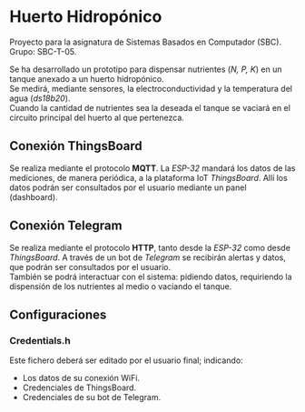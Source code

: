 # Huerto Hidropónico

Proyecto para la asignatura de Sistemas Basados en Computador (SBC).  
Grupo: SBC-T-05.  

Se ha desarrollado un prototipo para dispensar nutrientes (*N, P, K*) en un tanque anexado a un huerto hidropónico.  
Se medirá, mediante sensores, la electroconductividad y la temperatura del agua (*ds18b20*).  
Cuando la cantidad de nutrientes sea la deseada el tanque se vaciará en el circuito principal del huerto al que pertenezca.

## Conexión ThingsBoard

Se realiza mediante el protocolo **MQTT**.
La *ESP-32* mandará los datos de las mediciones, de manera periódica, a la plataforma IoT *ThingsBoard*.
Allí los datos podrán ser consultados por el usuario mediante un panel (dashboard).

## Conexión Telegram

Se realiza mediante el protocolo **HTTP**, tanto desde la *ESP-32* como desde *ThingsBoard*. 
A través de un bot de *Telegram* se recibirán alertas y datos, que podrán ser consultados por el usuario.  
También se podrá interactuar con el sistema: pidiendo datos, requiriendo la dispensión de los nutrientes al medio o vaciando el tanque.

## Configuraciones

### Credentials.h

Este fichero deberá ser editado por el usuario final; indicando:
- Los datos de su conexión WiFi.
- Credenciales de ThingsBoard.
- Credenciales de su bot de Telegram.
